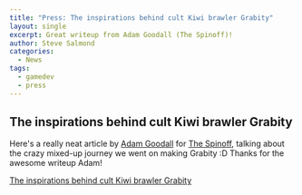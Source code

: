 ```yaml
---
title: "Press: The inspirations behind cult Kiwi brawler Grabity"
layout: single
excerpt: Great writeup from Adam Goodall (The Spinoff)!
author: Steve Salmond
categories:
  - News
tags:
  - gamedev
  - press
---
```


## The inspirations behind cult Kiwi brawler Grabity

Here's a really neat article by [Adam Goodall](https://thespinoff.co.nz/author/adam-goodall/) for [The Spinoff](https://thespinoff.co.nz), talking about the crazy mixed-up journey we went on making Grabity :D  Thanks for the awesome writeup Adam!

[The inspirations behind cult Kiwi brawler Grabity](https://thespinoff.co.nz/games/05-07-2018/the-inspirations-behind-cult-kiwi-brawler-grabity/)
